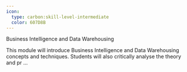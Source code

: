 ```yaml
---
icon:
  type: carbon:skill-level-intermediate
  color: 607D8B
---
```

Business Intelligence and Data Warehousing

This module will introduce Business Intelligence and Data Warehousing concepts and techniques. Students will also critically analyse the theory and pr ... 
